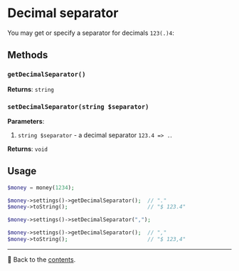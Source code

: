 # Decimal separator
You may get or specify a separator for decimals `123(.)4`:

## Methods

### `getDecimalSeparator()`
**Returns**: `string`

### `setDecimalSeparator(string $separator)`
**Parameters**:
1. `string $separator` - a decimal separator `123.4 => .`.

**Returns**: `void`

## Usage

```php
$money = money(1234);

$money->settings()->getDecimalSeparator();  // "."
$money->toString();                         // "$ 123.4"

$money->settings()->setDecimalSeparator(","); 

$money->settings()->getDecimalSeparator();  // ","
$money->toString();                         // "$ 123,4"
```

---

📌 Back to the [contents](/README.md#table-of-contents).